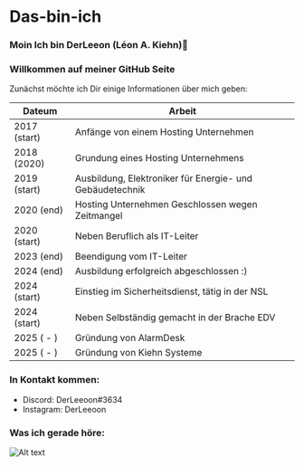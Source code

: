 # Das-bin-ich
### Moin Ich bin DerLeeon (Léon A. Kiehn)👋

### Willkommen auf meiner GitHub Seite
Zunächst möchte ich Dir einige Informationen über mich geben:

| Dateum | Arbeit |
| - | - |
| 2017 (start) | Anfänge von einem Hosting Unternehmen |
| 2018 (2020)  | Grundung eines Hosting Unternehmens |
| 2019 (start) | Ausbildung, Elektroniker für Energie- und Gebäudetechnik |
| 2020 (end)   | Hosting Unternehmen Geschlossen wegen Zeitmangel |
| 2020 (start) | Neben Beruflich als IT-Leiter |
| 2023 (end)   | Beendigung vom IT-Leiter |
| 2024 (end)   | Ausbildung erfolgreich abgeschlossen :) |
| 2024 (start) | Einstieg im Sicherheitsdienst, tätig in der NSL |
| 2024 (start) | Neben Selbständig gemacht in der Brache EDV |
| 2025 ( - )   | Gründung von AlarmDesk |
| 2025 ( - )   | Gründung von Kiehn Systeme |

### In Kontakt kommen:
* Discord: DerLeeoon#3634
* Instagram: DerLeeoon

### Was ich gerade höre:
![Alt text](https://spotify-recently-played-readme.vercel.app/api?user=leonardololli03&count=1)
